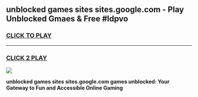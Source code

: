 
## unblocked games sites sites.google.com - Play Unblocked Gmaes & Free #ldpvo
<h3>
<a href="https://news.freeplayer.one?title=unblocked_games_sites_sites.google.com&ref=03M">CLICK TO PLAY</a></h3>
<hr>

<h3>
<a href="https://news.freeplayer.one?title=unblocked_games_sites_sites.google.com&ref=03M">CLICK 2 PLAY</a>
  
</h3>

<a href="https://news.freeplayer.one?title=unblocked_games_sites_sites.google.com&ref=03M"><img src="https://clearcache.store/games.png"></a>


**unblocked games sites sites.google.com games unblocked: Your Gateway to Fun and Accessible Online Gaming**
